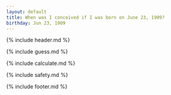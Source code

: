 ```yaml
---
layout: default
title: When was I conceived if I was born on June 23, 1909?
birthday: Jun 23, 1909
---
```


{% include header.md %}

{% include guess.md %}

{% include calculate.md %}

{% include safety.md %}

{% include footer.md %}




